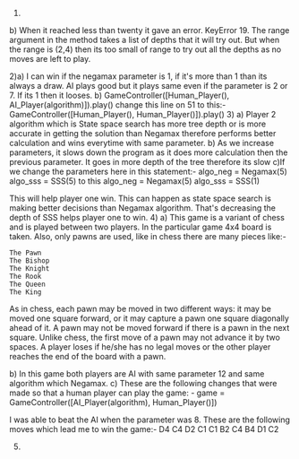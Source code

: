 1)
b) When it reached less than twenty it gave an error. KeyError 19. The range argument in the method takes a list of depths that it will try out. But when the range is (2,4) then its too small of range to try out all the depths as no moves are left to play.

2)a) I can win if the negamax parameter is 1, if it's more than 1 than its always a draw. AI plays good but it plays same even if the parameter is 2 or 7. If its 1 then it looses.
b) GameController([Human_Player(), AI_Player(algorithm)]).play() change this line on 51 to this:-
   GameController([Human_Player(), Human_Player()]).play()
3)
a) Player 2 algorithm which is State space search has more tree depth or is more accurate in getting the solution than Negamax therefore performs better calculation and wins everytime with same parameter.
b) As we increase parameters, it slows down the program as it does more calculation then the previous parameter. It goes in more depth of the tree therefore its slow
c)If we change the parameters here in this statement:-
    algo_neg = Negamax(5)
    algo_sss = SSS(5)
  to this 
    algo_neg = Negamax(5)
    algo_sss = SSS(1)
  
  This will help player one win. This can happen as state space search is making better decisions than Negamax algorithm. That's decreasing the depth of SSS helps           player one to win.
4)
a) This game is a variant of chess and is played between two players. In the particular game 4x4 board is taken. Also, only pawns are used, like in chess there are many pieces like:-

    The Pawn
    The Bishop
    The Knight
    The Rook
    The Queen
    The King
As in chess, each pawn may be moved in two different ways: it may be moved one square forward, or it may capture a pawn one square diagonally ahead of it. A pawn may not be moved forward if there is a pawn in the next square. Unlike chess, the first move of a pawn may not advance it by two spaces. A player loses if he/she has no legal moves or the other player reaches the end of the board with a pawn. 

b) In this game both players are AI with same parameter 12 and same algorithm which Negamax.
c) These are the following changes that were made so that a human player can play the game: -
             game = GameController([AI_Player(algorithm), 
             Human_Player()])

I was able to beat the AI when the parameter was 8. These are the following moves which lead me to win the game:-
D4 C4
D2 C1
C1 B2
C4 B4
D1 C2

5)
